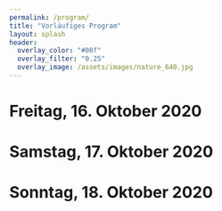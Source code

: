 ```yaml
---
permalink: /program/
title: "Vorläufiges Program"
layout: splash
header:
  overlay_color: "#00f"
  overlay_filter: "0.25"
  overlay_image: /assets/images/nature_640.jpg
---
```


# Freitag, 16. Oktober 2020

# Samstag, 17. Oktober 2020

# Sonntag, 18. Oktober 2020
